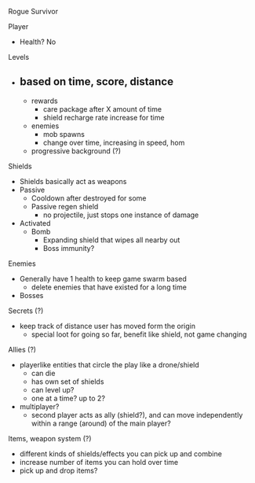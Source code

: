 Rogue Survivor

Player
- Health? No

Levels
- based on time, score, distance
  - 
  - rewards
    - care package after X amount of time
    - shield recharge rate increase for time
  - enemies
    - mob spawns
    - change over time, increasing in speed, hom
  - progressive background (?)

Shields
- Shields basically act as weapons
- Passive
  - Cooldown after destroyed for some
  - Passive regen shield
    - no projectile, just stops one instance of damage
- Activated
  - Bomb
    - Expanding shield that wipes all nearby out
    - Boss immunity?

Enemies
- Generally have 1 health to keep game swarm based
  - delete enemies that have existed for a long time
- Bosses

Secrets (?)
- keep track of distance user has moved form the origin
  - special loot for going so far, benefit like shield, not game changing

Allies (?)
- playerlike entities that circle the play like a drone/shield
  - can die
  - has own set of shields
  - can level up?
  - one at a time? up to 2?
- multiplayer?
  - second player acts as ally (shield?), and can move independently within a range (around) of the main player?


Items, weapon system (?)
- different kinds of shields/effects you can pick up and combine
- increase number of items you can hold over time
- pick up and drop items?
